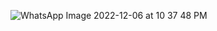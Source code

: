 
![WhatsApp Image 2022-12-06 at 10 37 48 PM](https://user-images.githubusercontent.com/51602177/205979514-97cb9d74-f237-47c0-b9b1-274f3248956d.jpeg)
